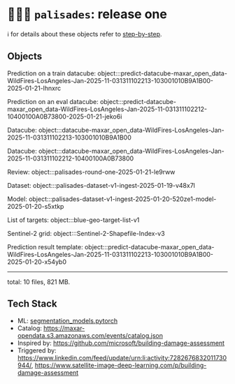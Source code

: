 # 🧑🏽‍🚒 `palisades`: release one

ℹ️ for details about these objects refer to [step-by-step](./step-by-step.md).

## Objects

Prediction on a train datacube: 
object:::predict-datacube-maxar_open_data-WildFires-LosAngeles-Jan-2025-11-031311102213-103001010B9A1B00-2025-01-21-lhnxrc

Prediction on an eval datacube: 
object:::predict-datacube-maxar_open_data-WildFires-LosAngeles-Jan-2025-11-031311102212-10400100A0B73800-2025-01-21-jeko6i

Datacube: 
object:::datacube-maxar_open_data-WildFires-LosAngeles-Jan-2025-11-031311102213-103001010B9A1B00

Datacube: 
object:::datacube-maxar_open_data-WildFires-LosAngeles-Jan-2025-11-031311102212-10400100A0B73800

Review: 
object:::palisades-round-one-2025-01-21-le9rww

Dataset: 
object:::palisades-dataset-v1-ingest-2025-01-19-v48x7l

Model: 
object:::palisades-dataset-v1-ingest-2025-01-20-520ze1-model-2025-01-20-s5xtkp

List of targets: 
object:::blue-geo-target-list-v1

Sentinel-2 grid: 
object:::Sentinel-2-Shapefile-Index-v3

Prediction result template: 
object:::predict-datacube-maxar_open_data-WildFires-LosAngeles-Jan-2025-11-031311102213-103001010B9A1B00-2025-01-20-x54yb0

---

total: 10 files, 821 MB.

## Tech Stack

- ML: [segmentation_models.pytorch](https://github.com/qubvel-org/segmentation_models.pytorch)
- Catalog: https://maxar-opendata.s3.amazonaws.com/events/catalog.json
- Inspired by: https://github.com/microsoft/building-damage-assessment
- Triggered by: https://www.linkedin.com/feed/update/urn:li:activity:7282676832011730944/, https://www.satellite-image-deep-learning.com/p/building-damage-assessment